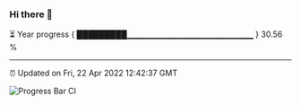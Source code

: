 ### Hi there 👋

⏳ Year progress { █████████▁▁▁▁▁▁▁▁▁▁▁▁▁▁▁▁▁▁▁▁▁ } 30.56 %

---

⏰ Updated on Fri, 22 Apr 2022 12:42:37 GMT

![Progress Bar CI](https://github.com/ZhaoGui/ZhaoGui/workflows/Progress%20Bar%20CI/badge.svg)

